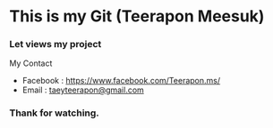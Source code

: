 # This is my Git (Teerapon Meesuk)
### Let views my project

My Contact

- Facebook : https://www.facebook.com/Teerapon.ms/
- Email : taeyteerapon@gmail.com

### Thank for watching.
